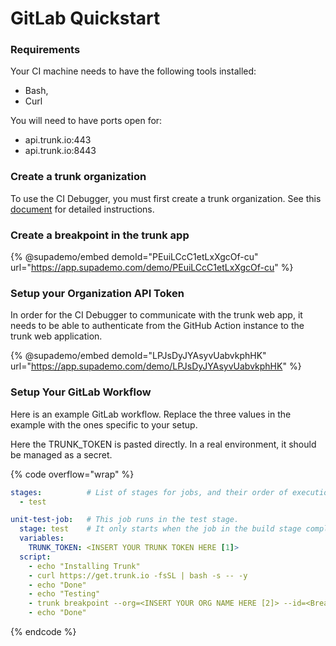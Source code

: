 # GitLab Quickstart

### Requirements

Your CI machine needs to have the following tools installed:

* Bash,
* Curl

You will need to have ports open for:

* api.trunk.io:443
* api.trunk.io:8443

### Create a trunk organization

To use the CI Debugger, you must first create a trunk organization. See this [document](broken-reference) for detailed instructions.

### Create a breakpoint in the trunk app

{% @supademo/embed demoId="PEuiLCcC1etLxXgcOf-cu" url="https://app.supademo.com/demo/PEuiLCcC1etLxXgcOf-cu" %}

### Setup your Organization API Token

In order for the CI Debugger to communicate with the trunk web app, it needs to be able to authenticate from the GitHub Action instance to the trunk web application.

{% @supademo/embed demoId="LPJsDyJYAsyvUabvkphHK" url="https://app.supademo.com/demo/LPJsDyJYAsyvUabvkphHK" %}

### Setup Your GitLab Workflow

Here is an example GitLab workflow. Replace the three values in the example with the ones specific to your setup.

Here the TRUNK_TOKEN is pasted directly. In a real environment, it should be managed as a secret.

{% code overflow="wrap" %}
```yaml
stages:          # List of stages for jobs, and their order of execution
  - test

unit-test-job:   # This job runs in the test stage.
  stage: test    # It only starts when the job in the build stage completes successfully.
  variables:
    TRUNK_TOKEN: <INSERT YOUR TRUNK TOKEN HERE [1]>
  script:
    - echo "Installing Trunk"
    - curl https://get.trunk.io -fsSL | bash -s -- -y
    - echo "Done"
    - echo "Testing"
    - trunk breakpoint --org=<INSERT YOUR ORG NAME HERE [2]> --id=<Breakpoint Name [3]> -- /bin/false
    - echo "Done"
```
{% endcode %}
